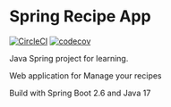# Spring Recipe App

[![CircleCI](https://circleci.com/gh/mj2silva/spring-recipe-app/tree/master.svg?style=svg)](https://circleci.com/gh/mj2silva/spring-recipe-app/tree/master)
[![codecov](https://codecov.io/gh/mj2silva/spring-recipe-app/branch/mongo-db-version/graph/badge.svg?token=BHHBDRR8J2)](https://codecov.io/gh/mj2silva/spring-recipe-app)

Java Spring project for learning.

Web application for Manage your recipes

Build with Spring Boot 2.6 and Java 17
